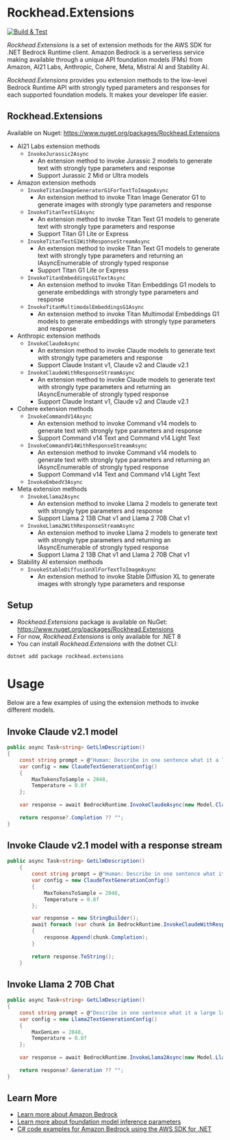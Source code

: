 # Rockhead.Extensions

[![Build & Test](https://github.com/fbouteruche/rockhead-extensions/actions/workflows/dotnet.yml/badge.svg?branch=main)](https://github.com/fbouteruche/rockhead-extensions/actions/workflows/dotnet.yml)

*Rockhead.Extensions* is a set of extension methods for the AWS SDK for .NET Bedrock Runtime client. 
Amazon Bedrock is a serverless service making available through a unique API foundation models (FMs) from
Amazon, AI21 Labs, Anthropic, Cohere, Meta, Mistral AI and Stability AI.

*Rockhead.Extensions* provides you extension methods to the low-level Bedrock Runtime API with 
strongly typed parameters and responses for each supported foundation models. It makes your developer life easier.

## Rockhead.Extensions

Available on Nuget: https://www.nuget.org/packages/Rockhead.Extensions

- AI21 Labs extension methods
  - `InvokeJurassic2Async`
    - An extension method to invoke Jurassic 2 models to generate text with strongly type parameters and response
    - Support Jurassic 2 Mid or Ultra models
- Amazon extension methods
  - `InvokeTitanImageGeneratorG1ForTextToImageAsync`
    - An extension method to invoke Titan Image Generator G1 to generate images with strongly type parameters and response
  - `InvokeTitanTextG1Async`
    - An extension method to invoke Titan Text G1 models to generate text with strongly type parameters and response
    - Support Titan G1 Lite or Express
  - `InvokeTitanTextG1WithResponseStreamAsync`
    - An extension method to invoke Titan Text G1 models to generate text with strongly type parameters and returning an IAsyncEnumerable of strongly typed response
    - Support Titan G1 Lite or Express
  - `InvokeTitanEmbeddingsG1TextAsync`
    - An extension method to invoke Titan Embeddings G1 models to generate embeddings with strongly type parameters and response
  - `InvokeTitanMultimodalEmbeddingsG1Async`
    - An extension method to invoke Titan Multimodal Embeddings G1 models to generate embeddings with strongly type parameters and response
- Anthropic extension methods
  - `InvokeClaudeAsync`
    - An extension method to invoke Claude models to generate text with strongly type parameters and response
    - Support Claude Instant v1, Claude v2 and Claude v2.1
  - `InvokeClaudeWithResponseStreamAsync`
    - An extension method to invoke Claude models to generate text with strongly type parameters and returning an IAsyncEnumerable of strongly typed response
    - Support Claude Instant v1, Claude v2 and Claude v2.1
- Cohere extension methods
  - `InvokeCommandV14Async`
    - An extension method to invoke Command v14 models to generate text with strongly type parameters and response
    - Support Command v14 Text and Command v14 Light Text
  - `InvokeCommandV14WithResponseStreamAsync`
    - An extension method to invoke Command v14 models to generate text with strongly type parameters and returning an IAsyncEnumerable of strongly typed response
    - Support Command v14 Text and Command v14 Light Text
  - `InvokeEmbedV3Async`
- Meta extension methods
  - `InvokeLlama2Async`
    - An extension method to invoke Llama 2 models to generate text with strongly type parameters and response
    - Support Llama 2 13B Chat v1 and Llama 2 70B Chat v1
  - `InvokeLlama2WithResponseStreamAsync`
    - An extension method to invoke Llama 2 models to generate text with strongly type parameters and returning an IAsyncEnumerable of strongly typed response
    - Support Llama 2 13B Chat v1 and Llama 2 70B Chat v1
- Stability AI extension methods
  - `InvokeStableDiffusionXlForTextToImageAsync`
    - An extension method to invoke Stable Diffusion XL to generate images with strongly type parameters and response

## Setup

- *Rockhead.Extensions* package is available on NuGet: https://www.nuget.org/packages/Rockhead.Extensions
- For now, *Rockhead.Extensions* is only available for .NET 8
- You can install *Rockhead.Extensions* with the dotnet CLI:
```bash
dotnet add package rockhead.extensions
```

# Usage

Below are a few examples of using the extension methods to invoke different models.

## Invoke Claude v2.1 model

```csharp
public async Task<string> GetLlmDescription()
{
    const string prompt = @"Human: Describe in one sentence what it a large language model\n\nAssistant:";
    var config = new ClaudeTextGenerationConfig()
    {
        MaxTokensToSample = 2048,
        Temperature = 0.8f
    };
    
    var response = await BedrockRuntime.InvokeClaudeAsync(new Model.ClaudeV2_1(), prompt, config);
    
    return response?.Completion ?? "";
}
```

## Invoke Claude v2.1 model with a response stream

```csharp
public async Task<string> GetLlmDescription()
    {
        const string prompt = @"Human: Describe in one sentence what it a large language model\n\nAssistant:";
        var config = new ClaudeTextGenerationConfig()
        {
            MaxTokensToSample = 2048,
            Temperature = 0.8f
        };

        var response = new StringBuilder();
        await foreach (var chunk in BedrockRuntime.InvokeClaudeWithResponseStreamAsync(new Model.ClaudeV2_1(), prompt, config))
        {
            response.Append(chunk.Completion);
        }
    
        return response.ToString();
    }
```

## Invoke Llama 2 70B Chat

```csharp
public async Task<string> GetLlmDescription()
{
    const string prompt = @"Describe in one sentence what it a large language model";
    var config = new Llama2TextGenerationConfig()
    {
        MaxGenLen = 2048,
        Temperature = 0.8f
    };
    
    var response = await BedrockRuntime.InvokeLlama2Async(new Model.Llama270BChatV1(), prompt, config);
    
    return response?.Generation ?? "";
}
```
## Learn More

- [Learn more about Amazon Bedrock](https://docs.aws.amazon.com/bedrock/latest/userguide/what-is-bedrock.html)
- [Learn more about foundation model inference parameters](https://docs.aws.amazon.com/bedrock/latest/userguide/model-parameters.html)
- [C# code examples for Amazon Bedrock using the AWS SDK for .NET](https://docs.aws.amazon.com/bedrock/latest/userguide/service_code_examples.html)
